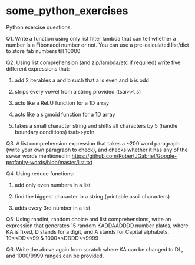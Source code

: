 # some_python_exercises
Python exercise questions. 


Q1. Write a function using only list filter lambda that can tell whether a number is a Fibonacci number or not. You can use a pre-calculated list/dict to store fab numbers till 10000 

Q2. Using list comprehension (and zip/lambda/etc if required) write five different expressions that:

1. add 2 iterables a and b such that a is even and b is odd

2. strips every vowel from a string provided (tsai>>t s)

3. acts like a ReLU function for a 1D array

4. acts like a sigmoid function for a 1D array

5. takes a small character string and shifts all characters by 5 (handle boundary conditions) tsai>>yxfn

Q3. A list comprehension expression that takes a ~200 word paragraph (write your own paragraph to check), and checks whether it has any of the swear words mentioned in https://github.com/RobertJGabriel/Google-profanity-words/blob/master/list.txt 

Q4. Using reduce functions:

1. add only even numbers in a list

2. find the biggest character in a string (printable ascii characters)

3. adds every 3rd number in a list

Q5. Using randint, random.choice and list comprehensions, write an expression that generates 15 random KADDAADDDD number plates, where KA is fixed, D stands for a digit, and A stands for Capital alphabets. 10<<DD<<99 & 1000<<DDDD<<9999 

Q6. Write the above again from scratch where KA can be changed to DL, and 1000/9999 ranges can be provided.
